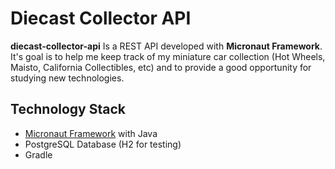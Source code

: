 # Diecast Collector API

**diecast-collector-api** Is a REST API developed with **Micronaut Framework**. It's goal is to help me keep track of my miniature car collection (Hot Wheels, Maisto, California Collectibles, etc) and to provide a good opportunity for studying new technologies.  


## Technology Stack
- [Micronaut Framework](https://micronaut.io/) with Java
- PostgreSQL Database (H2 for testing)
- Gradle